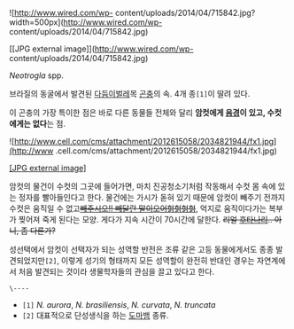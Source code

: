 ![http://www.wired.com/wp-
content/uploads/2014/04/715842.jpg?width=500px](http://www.wired.com/wp-
content/uploads/2014/04/715842.jpg)

[[JPG external image]](http://www.wired.com/wp-
content/uploads/2014/04/715842.jpg)

  
_Neotrogla_ spp.

브라질의 동굴에서 발견된 [다듬이벌레](%EB%8B%A4%EB%93%AC%EC%9D%B4%EB%B2%8C%EB%A0%88.md)목
[곤충](%EA%B3%A4%EC%B6%A9.md)의 속. 4개 종`[1]`이 딸려 있다.

이 곤충의 가장 특이한 점은 바로 다른 동물들 전체와 달리 **암컷에게 [음경](%EC%9D%8C%EA%B2%BD.md)이 있고,
수컷에게는 없다**는 점.

![http://www.cell.com/cms/attachment/2012615058/2034821944/fx1.jpg](http://www
.cell.com/cms/attachment/2012615058/2034821944/fx1.jpg)

[[JPG external
image]](http://www.cell.com/cms/attachment/2012615058/2034821944/fx1.jpg)

암컷의 물건이 수컷의 그곳에 들어가면, 마치 진공청소기처럼 작동해서 수컷 몸 속에 있는 정자를 빨아들인다고 한다. 물건에는 가시가 돋혀 있기
때문에 암컷이 빼주기 전까지 수컷은 움직일 수 없고<del>[빼주시오!! 빼달란 말이오어헑헑헑헑](%EA%B3%A0%EB%91%90%EC%9D%B5.md)</del>, 억지로 움직이다가는 복부가 찢어져 죽게 된다는 모양.
게다가 지속 시간이 70시간에 달한다. <del>리얼
[후타나리](%ED%9B%84%ED%83%80%EB%82%98%EB%A6%AC.md).. 아니, 좀 다른가?</del>

성선택에서 암컷이 선택자가 되는 성역할 반전은 조류 같은 고등 동물에게서도 종종 발견되었지만`[2]`, 이렇게 성기의 형태까지 모든 성역할이
완전히 반대인 경우는 자연계에서 처음 발견되는 것이라 생물학자들의 관심을 끌고 있다고 한다.

`\----`

  * `[1]` _N. aurora_, _N. brasiliensis_, _N. curvata_, _N. truncata_
  * `[2]` 대표적으로 단성생식을 하는 [도마뱀](%EB%8F%84%EB%A7%88%EB%B1%80.md) 종류.

